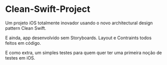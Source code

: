 # Clean-Swift-Project

Um projeto iOS totalmente inovador usando o novo architectural design pattern Clean Swift.

E ainda, app desenvolvido sem Storyboards. Layout e Contraints todos feitos em código.

E como extra, um simples testes para quem quer ter uma primeira noção de testes em iOS.

